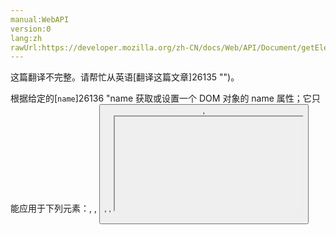 ```yaml
---
manual:WebAPI
version:0
lang:zh
rawUrl:https://developer.mozilla.org/zh-CN/docs/Web/API/Document/getElementsByName
---
```




这篇翻译不完整。请帮忙从英语[翻译这篇文章]26135 "")。






根据给定的[`name`]26136 "name 获取或设置一个 DOM 对象的 name 属性；它只能应用于下列元素：<a>, <applet>, <button>, <form>, <frame>, <iframe>, <img>, <input>, <map>, <meta>, <object>, <param>, <select>, and <textarea>.")返回一个在 (X)HTML document的节点列表集合。


## 语法<a name="Syntax"></a>

```
elements = document.getElementsByName(name) 

```

* `elements`是一个实时更新的[`NodeList`]2957 "NodeList 对象是一个节点的集合，是由 Node.childNodes 和 document.querySelectorAll 返回的.")集合。
* `name`是元素的`name`属性的值。

## 例子<a name="Example"></a>

```
<!DOCTYPE html>
<html lang="en">
<head>
 ...
</head>

<body>
<form name="up"><input type="text"></form>
<div name="down"><input type="text"></div>

<script>
var up_forms = document.getElementsByName("up");
console.log(up_forms[0].tagName); // returns "FORM"
</script>
</body>
</html>
```

## 注释<a name="Notes"></a>


name属性只有在(X)HTML文档中可用。该方法返回一个live的[`NodeList`]2957 "NodeList 对象是一个节点的集合，是由 Node.childNodes 和 document.querySelectorAll 返回的.")集合，这个集合包含name属性为指定值的所有元素，例如[`<meta>`]26137 "HTML <meta> 元素表示那些不能由其它HTML元相关元素 (<base>, <link>, <script>, <style> 或 <title>) 之一表示的任何元数据信息.")、[`<object>`]26138 "HTML <object> 元素（或者称作 HTML 嵌入对象元素）表示引入一个外部资源，这个资源可能是一张图片，一个嵌入的浏览上下文，亦或是一个插件所使用的资源。")，甚至那些不支持name属性但是添加了name自定义属性的元素也包含其中。



**getElementsByName**在不同的浏览器其中工作方式不同。在IE和Opera中， getElementsByName() 方法还会返回那些id为指定值的元素。所以你要小心使用该方法，最好不要为元素的name和id赋予相同的值。



The[`name`]26139 "")attribute is only applicable to (X)HTML documents. The method returns a live[`NodeList`]2957 "NodeList 对象是一个节点的集合，是由 Node.childNodes 和 document.querySelectorAll 返回的.")Collection that contains all elements with a given value for the name attribute, such as[`<meta>`]26137 "HTML <meta> 元素表示那些不能由其它HTML元相关元素 (<base>, <link>, <script>, <style> 或 <title>) 之一表示的任何元数据信息.")or[`<object>`]26138 "HTML <object> 元素（或者称作 HTML 嵌入对象元素）表示引入一个外部资源，这个资源可能是一张图片，一个嵌入的浏览上下文，亦或是一个插件所使用的资源。")or even if`name`is placed on elements which do not support a name attribute at all.



The**getElementsByName**method works differently in different browsers. In IE &amp; Opera, getElementsByName() method will also return elements that have an id attribute with the specified value. so you should be careful not to use the same string as both a name and an ID.


## Specifications<a name="Specifications"></a>

* [DOM Level 2 HTML: getElementsByName]26140 "")
* [HTML5: getElementsByName]26141 "http://www.whatwg.org/html/")

## Specifications<a name="Specifications_2"></a>

Specification | Status | Comment 
[HTML Living Standard<br></br><small>Document.getElementsByName()</small>]26142 "") | Living Standard |  
[Document Object Model (DOM) Level 2 HTML Specification<br></br><small>Document.getElementsByName()</small>]26143 "") | Obsolete | Initial definition 


## See also<a name="See_also"></a>

* [`document.getElementById()`]152 "此页面仍未被本地化, 期待您的翻译!")to return a reference to an element by its ID
* [`document.querySelector()`]8985 "表示文档中与指定的一组CSS选择器匹配的第一个元素的Element对象。")for selectors via queries like`'div.myclass'`



## 文档标签和贡献者
**标签：**
* [API]50 "")
* [Document]9538 "")
* [DOM]456 "")
* [HTML]117 "")
* [Method]14476 "")

**此页面的贡献者：**[LylaYuKakola]26144 ""),[xcchcaptain]26145 ""),[Soy]9553 "")
**最后编辑者:**[LylaYuKakola]26144 ""),<time>Apr 25, 2018, 8:13:14 PM</time>


